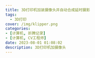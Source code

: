 ```yaml
---
title: 3D打印机加装摄像头并自动合成延时摄影
tags:
  - 3D打印
cover: /img/klipper.png
categories:
- [计算机, 折腾记录]
- [计算机, CV工程师]
date: 2023-08-01 01:08:02
description: 3D打印机加摄像头
---
```

